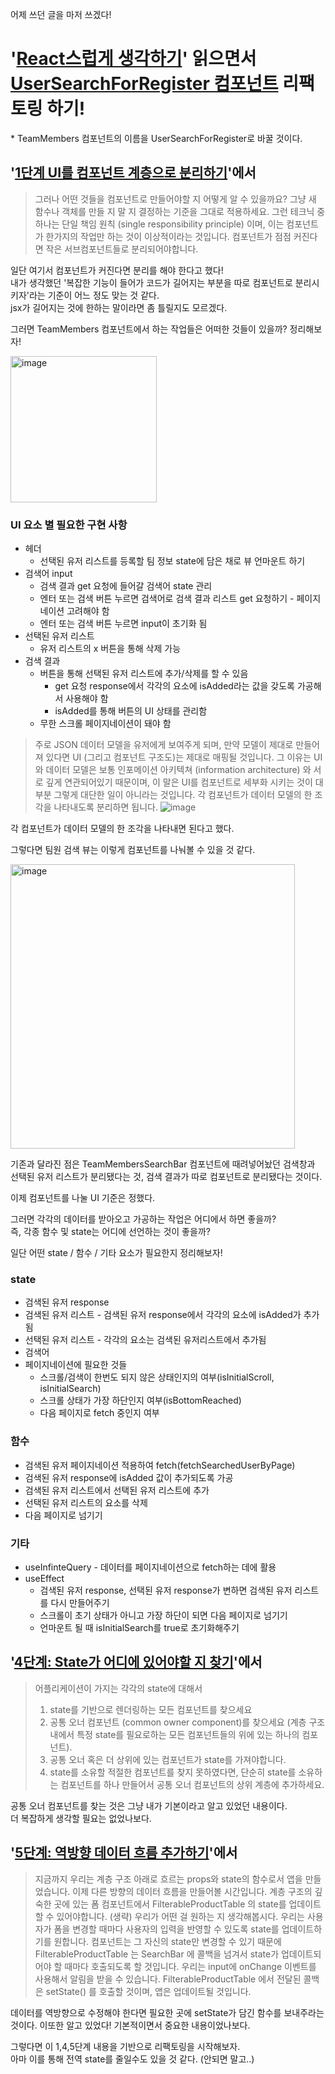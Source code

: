 어제 쓰던 글을 마저 쓰겠다!
# '[React스럽게 생각하기](https://reactjs-kr.firebaseapp.com/docs/thinking-in-react.html)' 읽으면서 [UserSearchForRegister 컴포넌트](https://github.com/Neogasogaeseo/Naega-Web/blob/dev/src/presentation/components/TeamMembers/index.tsx) 리팩토링 하기!

\* TeamMembers 컴포넌트의 이름을 UserSearchForRegister로 바꿀 것이다.

## '[1단계 UI를 컴포넌트 계층으로 분리하기](https://reactjs-kr.firebaseapp.com/docs/thinking-in-react.html#1%EB%8B%A8%EA%B3%84-ui%EB%A5%BC-%EC%BB%B4%ED%8F%AC%EB%84%8C%ED%8A%B8-%EA%B3%84%EC%B8%B5%EC%9C%BC%EB%A1%9C-%EB%B6%84%EB%A6%AC%ED%95%98%EA%B8%B0)'에서


> 그러나 어떤 것들을 컴포넌트로 만들어야할 지 어떻게 알 수 있을까요? 그냥 새 함수나 객체를 만들 지 말 지 결정하는 기준을 그대로 적용하세요. 그런 테크닉 중 하나는 단일 책임 원칙 (single responsibility principle) 이며, 이는 컴포넌트가 한가지의 작업만 하는 것이 이상적이라는 것입니다. 컴포넌트가 점점 커진다면 작은 서브컴포넌트들로 분리되어야합니다.

일단 여기서 컴포넌트가 커진다면 분리를 해야 한다고 했다!
<br />
내가 생각했던 '복잡한 기능이 들어가 코드가 길어지는 부분을 따로 컴포넌트로 분리시키자'라는 기준이 어느 정도 맞는 것 같다.
<br />
jsx가 길어지는 것에 한하는 말이라면 좀 틀릴지도 모르겠다.


그러면 TeamMembers 컴포넌트에서 하는 작업들은 어떠한 것들이 있을까? 정리해보자!

<img width="234" alt="image" src="https://user-images.githubusercontent.com/73823388/163681338-dc4e590a-f9ae-4652-a57d-5847ae3b9392.png">

### UI 요소 별 필요한 구현 사항
- 헤더
  - 선택된 유저 리스트를 등록할 팀 정보 state에 담은 채로 뷰 언마운트 하기
- 검색어 input
  - 검색 결과 get 요청에 들어갈 검색어 state 관리
  - 엔터 또는 검색 버튼 누르면 검색어로 검색 결과 리스트 get 요청하기 - 페이지네이션 고려해야 함
  - 엔터 또는 검색 버튼 누르면 input이 초기화 됨
- 선택된 유저 리스트
  - 유저 리스트의 x 버튼을 통해 삭제 가능
- 검색 결과
  - 버튼을 통해 선택된 유저 리스트에 추가/삭제를 할 수 있음
    - get 요청 response에서 각각의 요소에 isAdded라는 값을 갖도록 가공해서 사용해야 함
    - isAdded를 통해 버튼의 UI 상태를 관리함
  - 무한 스크롤 페이지네이션이 돼야 함

> 주로 JSON 데이터 모델을 유저에게 보여주게 되며, 만약 모델이 제대로 만들어져 있다면 UI (그리고 컴포넌트 구조도)는 제대로 매핑될 것입니다. 그 이유는 UI와 데이터 모델은 보통 인포메이션 아키텍쳐 (information architecture) 와 서로 깊게 연관되어있기 때문이며, 이 말은 UI를 컴포넌트로 세부화 시키는 것이 대부분 그렇게 대단한 일이 아니라는 것입니다. 각 컴포넌트가 데이터 모델의 한 조각을 나타내도록 분리하면 됩니다.
![image](https://user-images.githubusercontent.com/73823388/163696987-56634ed3-db22-4eba-af6e-462ec5d99ad3.png)


각 컴포넌트가 데이터 모델의 한 조각을 나타내면 된다고 했다.

그렇다면 팀원 검색 뷰는 이렇게 컴포넌트를 나눠볼 수 있을 것 같다.

<img width="455" alt="image" src="https://user-images.githubusercontent.com/73823388/163697152-78b3e04b-7935-4b3d-b427-81f83319fbc7.png">

기존과 달라진 점은 TeamMembersSearchBar 컴포넌트에 때려넣어놨던 검색창과 선택된 유저 리스트가 분리됐다는 것, 검색 결과가 따로 컴포넌트로 분리됐다는 것이다.

이제 컴포넌트를 나눌 UI 기준은 정했다.

그러면 각각의 데이터를 받아오고 가공하는 작업은 어디에서 하면 좋을까?
<br />
즉, 각종 함수 및 state는 어디에 선언하는 것이 좋을까?

일단 어떤 state / 함수 / 기타 요소가 필요한지 정리해보자!

### state
- 검색된 유저 response
- 검색된 유저 리스트 - 검색된 유저 response에서 각각의 요소에 isAdded가 추가됨
- 선택된 유저 리스트 - 각각의 요소는 검색된 유저리스트에서 추가됨
- 검색어
- 페이지네이션에 필요한 것들
  - 스크롤/검색이 한번도 되지 않은 상태인지의 여부(isInitialScroll, isInitialSearch)
  - 스크롤 상태가 가장 하단인지 여부(isBottomReached)
  - 다음 페이지로 fetch 중인지 여부

### 함수
- 검색된 유저 페이지네이션 적용하여 fetch(fetchSearchedUserByPage)
- 검색된 유저 response에 isAdded 값이 추가되도록 가공
- 검색된 유저 리스트에서 선택된 유저 리스트에 추가 
- 선택된 유저 리스트의 요소를 삭제
- 다음 페이지로 넘기기

### 기타
- useInfinteQuery - 데이터를 페이지네이션으로 fetch하는 데에 활용
- useEffect
  - 검색된 유저 response, 선택된 유저 response가 변하면 검색된 유저 리스트를 다시 만들어주기
  - 스크롤이 초기 상태가 아니고 가장 하단이 되면 다음 페이지로 넘기기
  - 언마운트 될 때 isInitialSearch를 true로 초기화해주기


## '[4단계: State가 어디에 있어야할 지 찾기](https://reactjs-kr.firebaseapp.com/docs/thinking-in-react.html#4%EB%8B%A8%EA%B3%84-state%EA%B0%80-%EC%96%B4%EB%94%94%EC%97%90-%EC%9E%88%EC%96%B4%EC%95%BC%ED%95%A0-%EC%A7%80-%EC%B0%BE%EA%B8%B0)'에서

> 어플리케이션이 가지는 각각의 state에 대해서
> 1) state를 기반으로 렌더링하는 모든 컴포넌트를 찾으세요
> 2) 공통 오너 컴포넌트 (common owner component)를 찾으세요 (계층 구조 내에서 특정 state를 필요로하는 모든 컴포넌트들의 위에 있는 하나의 컴포넌트).
> 3) 공통 오너 혹은 더 상위에 있는 컴포넌트가 state를 가져야합니다.
> 4) state를 소유할 적절한 컴포넌트를 찾지 못하였다면, 단순히 state를 소유하는 컴포넌트를 하나 만들어서 공통 오너 컴포넌트의 상위 계층에 추가하세요.

공통 오너 컴포넌트를 찾는 것은 그냥 내가 기본이라고 알고 있었던 내용이다.
<br /> 더 복잡하게 생각할 필요는 없었나보다.

## '[5단계: 역방향 데이터 흐름 추가하기](https://reactjs-kr.firebaseapp.com/docs/thinking-in-react.html#5%EB%8B%A8%EA%B3%84-%EC%97%AD%EB%B0%A9%ED%96%A5-%EB%8D%B0%EC%9D%B4%ED%84%B0-%ED%9D%90%EB%A6%84-%EC%B6%94%EA%B0%80%ED%95%98%EA%B8%B0)'에서

> 지금까지 우리는 계층 구조 아래로 흐르는 props와 state의 함수로서 앱을 만들었습니다. 이제 다른 방향의 데이터 흐름을 만들어볼 시간입니다. 계층 구조의 깊숙한 곳에 있는 폼 컴포넌트에서 FilterableProductTable 의 state를 업데이트할 수 있어야합니다.
> (생략)
> 우리가 어떤 걸 원하는 지 생각해봅시다. 우리는 사용자가 폼을 변경할 때마다 사용자의 입력을 반영할 수 있도록 state를 업데이트하기를 원합니다. 컴포넌트는 그 자신의 state만 변경할 수 있기 때문에 FilterableProductTable 는 SearchBar 에 콜백을 넘겨서 state가 업데이트되어야 할 때마다 호출되도록 할 것입니다. 우리는 input에 onChange 이벤트를 사용해서 알림을 받을 수 있습니다. FilterableProductTable 에서 전달된 콜백은 setState() 를 호출할 것이며, 앱은 업데이트될 것입니다.

데이터를 역방향으로 수정해야 한다면 필요한 곳에 setState가 담긴 함수를 보내주라는 것이다.
이또한 알고 있었다!
기본적이면서 중요한 내용이었나보다.

그렇다면 이 1,4,5단계 내용을 기반으로 리팩토링을 시작해보자. 
<br />
아마 이를 통해 전역 state를 줄일수도 있을 것 같다. (안되면 말고..)
